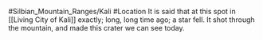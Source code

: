 #Silbian_Mountain_Ranges/Kali #Location 
It is said that at this spot in [[Living City of Kali]] exactly; long, long time ago; a star fell. It shot through the mountain, and made this crater we can see today. 